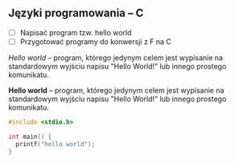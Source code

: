 ## Języki programowania – C

* [ ] Napisać program tzw. hello world
* [ ] Przygotować programy do konwersji z F na C

*Hello world* – program, którego jedynym celem jest wypisanie na standardowym wyjściu napisu "Hello World!" lub innego prostego komunikatu.

**Hello world** – program, którego jedynym celem jest wypisanie na standardowym wyjściu napisu "Hello World!" lub innego prostego komunikatu.

```c
#include <stdio.h>

int main() {
  printf("hello world");
}
```
